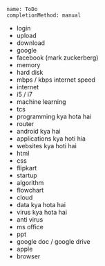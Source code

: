 ```ngMeta
name: ToDo
completionMethod: manual
```

- login
- upload
- download
- google
- facebook (mark zuckerberg)
- memory
- hard disk
- mbps / kbps internet speed
- internet
- i5 / i7
- machine learning
- tcs
- programming kya hota hai
- router
- android kya hai
- applications kya hoti hia
- websites kya hoti hai
- html
- css
- flipkart
- startup
- algorithm
- flowchart
- cloud
- data kya hota hai
- virus kya hota hai
- anti virus
- ms office
- ppt
- google doc / google drive
- apple
- browser